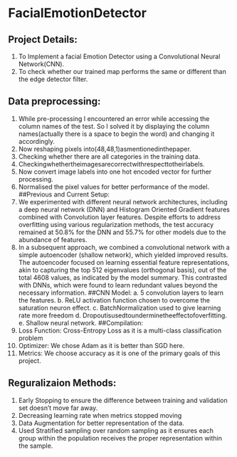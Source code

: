 # FacialEmotionDetector
## Project Details:
1. To Implement a facial Emotion Detector using a Convolutional Neural Network(CNN).
2. To check whether our trained map performs the same or different than the edge detector filter.
## Data preprocessing:
1. While pre-processing I encountered an error while accessing the column names of the test. So I solved it by 
 displaying the column names(actually there is a space to begin the word) and changing it accordingly.
2. Now reshaping pixels into(48,48,1)asmentionedinthepaper.
3. Checking whether there are all categories in the training data.
4. Checkingwhethertheimagesarecorrectwithrespecttotheirlabels.
5. Now convert image labels into one hot encoded vector for further
processing.
6. Normalised the pixel values for better performance of the model.
##Previous and Current Setup:
1. We experimented with different neural network architectures, including a deep neural network (DNN) and Histogram Oriented Gradient features combined with Convolution layer features. Despite efforts to address overfitting using various regularization methods, the test accuracy remained at 50.8% for the DNN and 55.7% for other models due to the abundance of features.
2. In a subsequent approach, we combined a convolutional network with a simple autoencoder (shallow network), which yielded improved results. The autoencoder focused on learning essential feature representations, akin to capturing the top 512 eigenvalues (orthogonal basis), out of the total 4608 values, as indicated by the model summary. This contrasted with DNNs, which were found to learn redundant values beyond the necessary information.
##CNN Model:
a. 5 convolution layers to learn the features.
b. ReLU activation function chosen to overcome the saturation neuron effect.
c. BatchNormalization used to give learning rate more freedom
d. Dropoutisusedtounderminetheeffectofoverfitting.
e. Shallow neural network.
##Compilation:
1. Loss Function: Cross-Entropy Loss as it is a multi-class classification problem
2. Optimizer: We chose Adam as it is better than SGD here.
3. Metrics: We choose accuracy as it is one of the primary goals of this project.
## Reguralizaion Methods:
1. Early Stopping to ensure the difference between training and validation set
doesn’t move far away.
2. Decreasing learning rate when metrics stopped moving
3. Data Augmentation for better representation of the data.
4. Used Stratified sampling over random sampling as it ensures each group within the population receives the proper representation within the sample.





